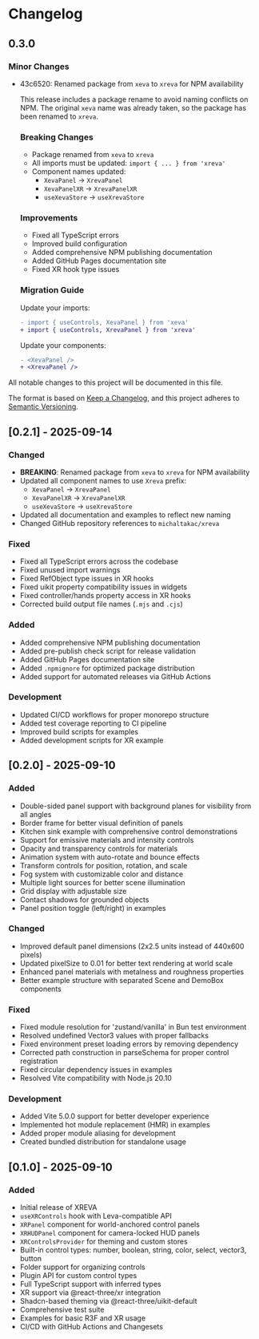 # Changelog

## 0.3.0

### Minor Changes

- 43c6520: Renamed package from `xeva` to `xreva` for NPM availability

  This release includes a package rename to avoid naming conflicts on NPM. The original `xeva` name was already taken, so the package has been renamed to `xreva`.

  ### Breaking Changes
  - Package renamed from `xeva` to `xreva`
  - All imports must be updated: `import { ... } from 'xreva'`
  - Component names updated:
    - `XevaPanel` → `XrevaPanel`
    - `XevaPanelXR` → `XrevaPanelXR`
    - `useXevaStore` → `useXrevaStore`

  ### Improvements
  - Fixed all TypeScript errors
  - Improved build configuration
  - Added comprehensive NPM publishing documentation
  - Added GitHub Pages documentation site
  - Fixed XR hook type issues

  ### Migration Guide

  Update your imports:

  ```diff
  - import { useControls, XevaPanel } from 'xeva'
  + import { useControls, XrevaPanel } from 'xreva'
  ```

  Update your components:

  ```diff
  - <XevaPanel />
  + <XrevaPanel />
  ```

All notable changes to this project will be documented in this file.

The format is based on [Keep a Changelog](https://keepachangelog.com/en/1.0.0/),
and this project adheres to [Semantic Versioning](https://semver.org/spec/v2.0.0.html).

## [0.2.1] - 2025-09-14

### Changed

- **BREAKING**: Renamed package from `xeva` to `xreva` for NPM availability
- Updated all component names to use `Xreva` prefix:
  - `XevaPanel` → `XrevaPanel`
  - `XevaPanelXR` → `XrevaPanelXR`
  - `useXevaStore` → `useXrevaStore`
- Updated all documentation and examples to reflect new naming
- Changed GitHub repository references to `michaltakac/xreva`

### Fixed

- Fixed all TypeScript errors across the codebase
- Fixed unused import warnings
- Fixed RefObject type issues in XR hooks
- Fixed uikit property compatibility issues in widgets
- Fixed controller/hands property access in XR hooks
- Corrected build output file names (`.mjs` and `.cjs`)

### Added

- Added comprehensive NPM publishing documentation
- Added pre-publish check script for release validation
- Added GitHub Pages documentation site
- Added `.npmignore` for optimized package distribution
- Added support for automated releases via GitHub Actions

### Development

- Updated CI/CD workflows for proper monorepo structure
- Added test coverage reporting to CI pipeline
- Improved build scripts for examples
- Added development scripts for XR example

## [0.2.0] - 2025-09-10

### Added

- Double-sided panel support with background planes for visibility from all angles
- Border frame for better visual definition of panels
- Kitchen sink example with comprehensive control demonstrations
- Support for emissive materials and intensity controls
- Opacity and transparency controls for materials
- Animation system with auto-rotate and bounce effects
- Transform controls for position, rotation, and scale
- Fog system with customizable color and distance
- Multiple light sources for better scene illumination
- Grid display with adjustable size
- Contact shadows for grounded objects
- Panel position toggle (left/right) in examples

### Changed

- Improved default panel dimensions (2x2.5 units instead of 440x600 pixels)
- Updated pixelSize to 0.01 for better text rendering at world scale
- Enhanced panel materials with metalness and roughness properties
- Better example structure with separated Scene and DemoBox components

### Fixed

- Fixed module resolution for 'zustand/vanilla' in Bun test environment
- Resolved undefined Vector3 values with proper fallbacks
- Fixed environment preset loading errors by removing dependency
- Corrected path construction in parseSchema for proper control registration
- Fixed circular dependency issues in examples
- Resolved Vite compatibility with Node.js 20.10

### Development

- Added Vite 5.0.0 support for better developer experience
- Implemented hot module replacement (HMR) in examples
- Added proper module aliasing for development
- Created bundled distribution for standalone usage

## [0.1.0] - 2025-09-10

### Added

- Initial release of XREVA
- `useXRControls` hook with Leva-compatible API
- `XRPanel` component for world-anchored control panels
- `XRHUDPanel` component for camera-locked HUD panels
- `XRControlsProvider` for theming and custom stores
- Built-in control types: number, boolean, string, color, select, vector3, button
- Folder support for organizing controls
- Plugin API for custom control types
- Full TypeScript support with inferred types
- XR support via @react-three/xr integration
- Shadcn-based theming via @react-three/uikit-default
- Comprehensive test suite
- Examples for basic R3F and XR usage
- CI/CD with GitHub Actions and Changesets
